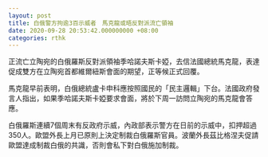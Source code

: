 ```yaml
---
layout: post
title: 白俄警方拘逾3百示威者　馬克龍或晤反對派流亡領袖
date: 2020-09-28 20:53:42.000000000 +08:00
categories: rthk
---
```


正流亡立陶宛的白俄羅斯反對派領袖季哈諾夫斯卡婭，去信法國總統馬克龍，表達促成雙方在立陶宛首都維爾紐斯會面的期望，正等候正式回覆。

馬克龍早前表明，白俄總統盧卡申科應按照國民的「民主邏輯」下台。法國政府發言人指出，如果季哈諾夫斯卡婭要求會面，將於下周一訪問立陶宛的馬克龍會答應。

白俄羅斯連續7個周末有反政府示威，內政部表示警方在日前的示威中，扣押超過350人。歐盟外長上月已原則上決定制裁白俄羅斯官員。波蘭外長茲比格涅夫促請歐盟達成制裁白俄的共識，否則會私下對白俄施加制裁。
